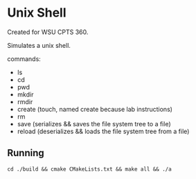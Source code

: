 # Unix Shell

Created for WSU CPTS 360.

Simulates a unix shell.

commands:
- ls
- cd
- pwd
- mkdir
- rmdir
- create     (touch, named create because lab instructions)
- rm
- save      (serializes && saves the file system tree to a file)
- reload    (deserializes && loads the file system tree from a file)

## Running
`cd ./build && cmake CMakeLists.txt && make all && ./a`